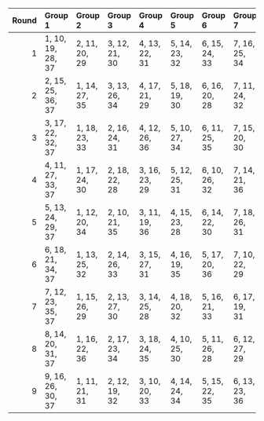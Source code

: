 |   Round | Group 1           | Group 2       | Group 3       | Group 4       | Group 5       | Group 6       | Group 7       | Group 8       | Group 9       |
|--------:|:------------------|:--------------|:--------------|:--------------|:--------------|:--------------|:--------------|:--------------|:--------------|
|       1 | 1, 10, 19, 28, 37 | 2, 11, 20, 29 | 3, 12, 21, 30 | 4, 13, 22, 31 | 5, 14, 23, 32 | 6, 15, 24, 33 | 7, 16, 25, 34 | 8, 17, 26, 35 | 9, 18, 27, 36 |
|       2 | 2, 15, 25, 36, 37 | 1, 14, 27, 35 | 3, 13, 26, 34 | 4, 17, 21, 29 | 5, 18, 19, 30 | 6, 16, 20, 28 | 7, 11, 24, 32 | 8, 12, 22, 33 | 9, 10, 23, 31 |
|       3 | 3, 17, 22, 32, 37 | 1, 18, 23, 33 | 2, 16, 24, 31 | 4, 12, 26, 36 | 5, 10, 27, 34 | 6, 11, 25, 35 | 7, 15, 20, 30 | 8, 13, 21, 28 | 9, 14, 19, 29 |
|       4 | 4, 11, 27, 33, 37 | 1, 17, 24, 30 | 2, 18, 22, 28 | 3, 16, 23, 29 | 5, 12, 25, 31 | 6, 10, 26, 32 | 7, 14, 21, 36 | 8, 15, 19, 34 | 9, 13, 20, 35 |
|       5 | 5, 13, 24, 29, 37 | 1, 12, 20, 34 | 2, 10, 21, 35 | 3, 11, 19, 36 | 4, 15, 23, 28 | 6, 14, 22, 30 | 7, 18, 26, 31 | 8, 16, 27, 32 | 9, 17, 25, 33 |
|       6 | 6, 18, 21, 34, 37 | 1, 13, 25, 32 | 2, 14, 26, 33 | 3, 15, 27, 31 | 4, 16, 19, 35 | 5, 17, 20, 36 | 7, 10, 22, 29 | 8, 11, 23, 30 | 9, 12, 24, 28 |
|       7 | 7, 12, 23, 35, 37 | 1, 15, 26, 29 | 2, 13, 27, 30 | 3, 14, 25, 28 | 4, 18, 20, 32 | 5, 16, 21, 33 | 6, 17, 19, 31 | 8, 10, 24, 36 | 9, 11, 22, 34 |
|       8 | 8, 14, 20, 31, 37 | 1, 16, 22, 36 | 2, 17, 23, 34 | 3, 18, 24, 35 | 4, 10, 25, 30 | 5, 11, 26, 28 | 6, 12, 27, 29 | 7, 13, 19, 33 | 9, 15, 21, 32 |
|       9 | 9, 16, 26, 30, 37 | 1, 11, 21, 31 | 2, 12, 19, 32 | 3, 10, 20, 33 | 4, 14, 24, 34 | 5, 15, 22, 35 | 6, 13, 23, 36 | 7, 17, 27, 28 | 8, 18, 25, 29 |